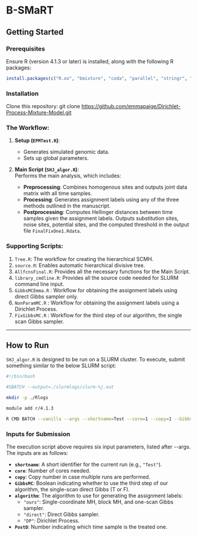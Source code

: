 # B-SMaRT

## Getting Started

### Prerequisites

Ensure R (version 4.1.3 or later) is installed, along with the following R packages:

```r
install.packages(c("R.oo", "bmixture", "coda", "parallel", "stringr", "fields", "matrixStats", "gtools", "patchwork", "dplyr"))
```

### Installation

Clone this repository: 
git clone https://github.com/emmapaige/Dirichlet-Process-Mixture-Model.git

### The Workflow:

1. **Setup (`EPMTest.R`)**:  
   - Generates simulated genomic data.  
   - Sets up global parameters.

2. **Main Script (`SHJ_algor.R`)**:  
   Performs the main analysis, which includes:
   - **Preprocessing**: Combines homogenous sites and outputs joint data matrix with all time samples.  
   - **Processing**: Generates assignment labels using any of the three methods outlined in the manuscript.
   - **Postprocessing**: Computes Hellinger distances between time samples given the assignment labels. Outputs substitution sites, noise sites, potential sites, and the computed threshold in the output file `FinalFixOne1.Rdata`.

### Supporting Scripts:

1. `Tree.R`: The workflow for creating the hierarchical SCMH.
2. `source.R`: Enables automatic hierarchical divisive tree.
3. `AllfcnsFinal.R`: Provides all the necessary functions for the Main Script.
4. `library_cmdline.R`: Provides all the source code needed for SLURM command line input.
5. `GibbsMCEmma.R` : Workflow for obtaining the assignment labels using direct Gibbs sampler only.
6. `NonParamMC.R` : Workflow for obtaining the assignment labels using a Dirichlet Process.
7. `FixGibbsMC.R` : Workflow for the third step of our algorithm, the single scan Gibbs sampler.
---
## How to Run
`SHJ_algor.R` is designed to be run on a SLURM cluster. To execute, submit something similar to the below SLURM script:

```bash
#!/bin/bash

#SBATCH --output=./slurmlogs/slurm-%j.out

mkdir -p ./Rlogs

module add r/4.1.3

R CMD BATCH --vanilla --args --shortname=Test --core=1 --copy=1 --GibbsMC=T --algorithm=ours --PostD=4 EPMTest.R ./Rlogs/EPMTest.out
```

### Inputs for Submission
The execution script above requires six input parameters, listed after --args. The inputs are as follows:

- **`shortname`**: A short identifier for the current run (e.g., `"Test"`).
- **`core`**: Number of cores needed.
- **`copy`**: Copy number in case multiple runs are performed.
- **`GibbsMC`**: Boolean indicating whether to use the third step of our algorithm, the single-scan direct Gibbs (T or F).
- **`algorithm`**: The algorithm to use for generating the assignment labels:
  - `"ours"`: Single-coordinate MH, block MH, and one-scan Gibbs sampler.
  - `"direct"`: Direct Gibbs sampler.
  - `"DP"`: Dirichlet Process.
- **`PostD`**: Number indicating which time sample is the treated one.

